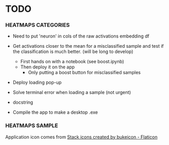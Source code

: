 # **TODO**

### HEATMAPS CATEGORIES

* Need to put 'neuron' in cols of the raw activations embedding df
* Get activations closer to the mean for a misclassified sample and test if the classification is much better. (will be long to develop)
  * First hands on with a notebook (see boost.ipynb)
  * Then deploy it on the app
    * Only putting a boost button for misclassified samples
* Deploy loading pop-up

* Solve terminal error when loading a sample (not urgent)
* docstring

* Compile the app to make a desktop .exe

### HEATMAPS SAMPLE

Application icon comes from <a href="https://www.flaticon.com/free-icons/stack" title="stack icons">Stack icons created by bukeicon - Flaticon</a>
